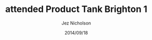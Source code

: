---
title: attended Product Tank Brighton 1
date: 2014/09/18
tags: [events]
author: Jez Nicholson
---